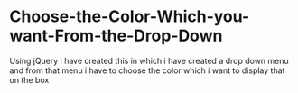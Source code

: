 # Choose-the-Color-Which-you-want-From-the-Drop-Down
Using jQuery i have created this in which i have created a drop down menu and from that menu i have to choose the color which i want to display that on the box
